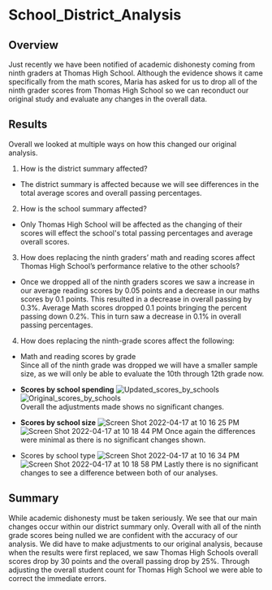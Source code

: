 # School_District_Analysis
## Overview ##
Just recently we have been notified of academic dishonesty coming from ninth graders at Thomas High School. Although the evidence shows it came specifically from the math scores, Maria has asked for us to drop all of the ninth grader scores from Thomas High School so we can reconduct our original study and evaluate any changes in the overall data.

## Results ##
Overall we looked at multiple ways on how this changed our original analysis.
1. How is the district summary affected?
 - The district summary is affected because we will see differences in the total average scores and overall passing percentages.
2. How is the school summary affected?
 - Only Thomas High School will be affected as the changing of their scores will effect the school's total passing percentages and average overall scores.
3. How does replacing the ninth graders’ math and reading scores affect Thomas High School’s performance relative to the other schools?
 - Once we dropped all of the ninth graders scores we saw a increase in our average reading scores by 0.05 points and a decrease in our maths scores by 0.1 points. This resulted in a decrease in overall passing by 0.3%. Average Math scores dropped 0.1 points bringing the percent passing down 0.2%. This in turn saw a decrease in 0.1% in overall passing percentages.
4. How does replacing the ninth-grade scores affect the following:
* Math and reading scores by grade <br>
Since all of the ninth grade was dropped we will have a smaller sample size, as we will only be able to evaluate the 10th through 12th grade now.
* **Scores by school spending**
![Updated_scores_by_schools](https://user-images.githubusercontent.com/101231388/163744373-aac4e57c-880c-4191-8d5c-128fe222b5d6.png)<br>
![Original_scores_by_schools](https://user-images.githubusercontent.com/101231388/163744339-d1a6ab5b-b27e-49cf-b1c3-9e172e602e16.png)<br>
Overall the adjustments made shows no significant changes.<br>

* **Scores by school size**
![Screen Shot 2022-04-17 at 10 16 25 PM](https://user-images.githubusercontent.com/101231388/163744899-c23ebee8-aaf5-4b7b-946b-4434e221d5f0.png)
![Screen Shot 2022-04-17 at 10 18 44 PM](https://user-images.githubusercontent.com/101231388/163744914-04c143b6-4245-43d6-bfc4-2bedbc09b926.png)
Once again the differences were minimal as there is no significant changes shown.

* Scores by school type
![Screen Shot 2022-04-17 at 10 16 34 PM](https://user-images.githubusercontent.com/101231388/163745033-e257b6f0-18c1-46a2-8a2b-23d915ff519f.png)
![Screen Shot 2022-04-17 at 10 18 58 PM](https://user-images.githubusercontent.com/101231388/163745040-8e90015a-724d-4214-9afd-2517b740762f.png)
Lastly there is no significant changes to see a difference between both of our analyses.

## Summary ##
While academic dishonesty must be taken seriously. We see that our main changes occur within our district summary only. Overall with all of the ninth grade scores being nulled we are confident with the accuracy of our analysis. We did have to make adjustments to our original analysis, because when the results were first replaced, we saw Thomas High Schools overall scores drop by 30 points and the overall passing drop by 25%. Through adjusting the overall student count for Thomas High School we were able to correct the immediate errors.
